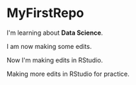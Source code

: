 # MyFirstRepo

I'm learning about **Data Science**.

I am now making some edits.

Now I'm making edits in RStudio.

Making more edits in RStudio for practice.